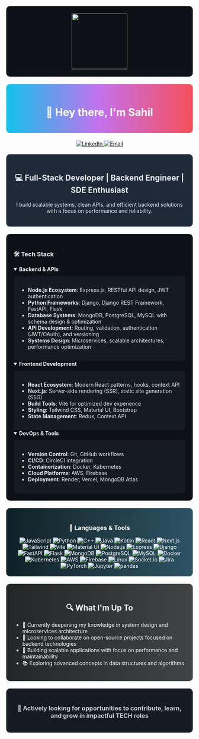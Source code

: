 <div align="center" style="background-color: #0d1117; padding: 20px; border-radius: 10px;">
  <img height="150" src="https://media.giphy.com/media/M9gbBd9nbDrOTu1Mqx/giphy.gif" />
</div>

<div style="background: linear-gradient(to right, #12c2e9, #c471ed, #f64f59); padding: 20px; border-radius: 10px; margin: 20px 0;">
  <h1 align="center" style="color: white;">👋 Hey there, I'm Sahil</h1>
</div>

<div align="center">
  <a href="https://www.linkedin.com/in/sahil-dey-34454524a/" target="_blank">
    <img src="https://img.shields.io/badge/LinkedIn-0077B5?style=for-the-badge&logo=linkedin&logoColor=white" alt="LinkedIn" />
  </a>
  <a href="mailto:deysagar3001@gmail.com">
    <img src="https://img.shields.io/badge/Email-D14836?style=for-the-badge&logo=gmail&logoColor=white" alt="Email" />
  </a>
</div>

<div style="background-color: #1e2a38; padding: 20px; border-radius: 10px; margin: 20px 0; color: #e6edf3;">
  <h2 align="center">💻 Full-Stack Developer | Backend Engineer | SDE Enthusiast</h2>
  <p align="center">I build scalable systems, clean APIs, and efficient backend solutions with a focus on performance and reliability.</p>
</div>

<div style="background-color: #0d1117; padding: 20px; border-radius: 10px; margin: 20px 0; color: #e6edf3;">
  <h3>🛠️ Tech Stack</h3>

  <details open>
  <summary><b>Backend & APIs</b></summary>
  <div style="background-color: #161b22; padding: 15px; border-radius: 8px; margin-top: 10px;">

  - **Node.js Ecosystem**: Express.js, RESTful API design, JWT authentication
  - **Python Frameworks**: Django, Django REST Framework, FastAPI, Flask
  - **Database Systems**: MongoDB, PostgreSQL, MySQL with schema design & optimization
  - **API Development**: Routing, validation, authentication (JWT/OAuth), and versioning
  - **Systems Design**: Microservices, scalable architectures, performance optimization

  </div>
  </details>

  <details open>
  <summary><b>Frontend Development</b></summary>
  <div style="background-color: #161b22; padding: 15px; border-radius: 8px; margin-top: 10px;">

  - **React Ecosystem**: Modern React patterns, hooks, context API
  - **Next.js**: Server-side rendering (SSR), static site generation (SSG)
  - **Build Tools**: Vite for optimized dev experience
  - **Styling**: Tailwind CSS, Material UI, Bootstrap
  - **State Management**: Redux, Context API

  </div>
  </details>

  <details open>
  <summary><b>DevOps & Tools</b></summary>
  <div style="background-color: #161b22; padding: 15px; border-radius: 8px; margin-top: 10px;">

  - **Version Control**: Git, GitHub workflows
  - **CI/CD**: CircleCI integration
  - **Containerization**: Docker, Kubernetes
  - **Cloud Platforms**: AWS, Firebase
  - **Deployment**: Render, Vercel, MongoDB Atlas

  </div>
  </details>
</div>

<div style="background: linear-gradient(to right, #0f2027, #203a43, #2c5364); padding: 20px; border-radius: 10px; margin: 20px 0; color: white;">
  <h3 align="center">🚀 Languages & Tools</h3>
  <div align="center">

  <!-- Programming Languages -->
  <img src="https://img.shields.io/badge/JavaScript-F7DF1E?style=for-the-badge&logo=javascript&logoColor=black" alt="JavaScript" />
  <img src="https://img.shields.io/badge/Python-3776AB?style=for-the-badge&logo=python&logoColor=white" alt="Python" />
  <img src="https://img.shields.io/badge/C++-00599C?style=for-the-badge&logo=cplusplus&logoColor=white" alt="C++" />
  <img src="https://img.shields.io/badge/Java-ED8B00?style=for-the-badge&logo=java&logoColor=white" alt="Java" />
  <img src="https://img.shields.io/badge/Kotlin-7F52FF?style=for-the-badge&logo=kotlin&logoColor=white" alt="Kotlin" />

  <!-- Frontend -->
  <img src="https://img.shields.io/badge/React-61DAFB?style=for-the-badge&logo=react&logoColor=black" alt="React" />
  <img src="https://img.shields.io/badge/Next.js-000000?style=for-the-badge&logo=nextdotjs&logoColor=white" alt="Next.js" />
  <img src="https://img.shields.io/badge/Tailwind_CSS-38B2AC?style=for-the-badge&logo=tailwind-css&logoColor=white" alt="Tailwind" />
  <img src="https://img.shields.io/badge/Vite-646CFF?style=for-the-badge&logo=vite&logoColor=white" alt="Vite" />
  <img src="https://img.shields.io/badge/Material_UI-0081CB?style=for-the-badge&logo=material-ui&logoColor=white" alt="Material UI" />

  <!-- Backend -->
  <img src="https://img.shields.io/badge/Node.js-339933?style=for-the-badge&logo=nodedotjs&logoColor=white" alt="Node.js" />
  <img src="https://img.shields.io/badge/Express-000000?style=for-the-badge&logo=express&logoColor=white" alt="Express" />
  <img src="https://img.shields.io/badge/Django-092E20?style=for-the-badge&logo=django&logoColor=white" alt="Django" />
  <img src="https://img.shields.io/badge/FastAPI-009688?style=for-the-badge&logo=fastapi&logoColor=white" alt="FastAPI" />
  <img src="https://img.shields.io/badge/Flask-000000?style=for-the-badge&logo=flask&logoColor=white" alt="Flask" />

  <!-- Databases -->
  <img src="https://img.shields.io/badge/MongoDB-47A248?style=for-the-badge&logo=mongodb&logoColor=white" alt="MongoDB" />
  <img src="https://img.shields.io/badge/PostgreSQL-316192?style=for-the-badge&logo=postgresql&logoColor=white" alt="PostgreSQL" />
  <img src="https://img.shields.io/badge/MySQL-4479A1?style=for-the-badge&logo=mysql&logoColor=white" alt="MySQL" />

  <!-- DevOps -->
  <img src="https://img.shields.io/badge/Docker-2496ED?style=for-the-badge&logo=docker&logoColor=white" alt="Docker" />
  <img src="https://img.shields.io/badge/Kubernetes-326CE5?style=for-the-badge&logo=kubernetes&logoColor=white" alt="Kubernetes" />
  <img src="https://img.shields.io/badge/AWS-232F3E?style=for-the-badge&logo=amazonaws&logoColor=white" alt="AWS" />
  <img src="https://img.shields.io/badge/Firebase-FFCA28?style=for-the-badge&logo=firebase&logoColor=black" alt="Firebase" />
  <img src="https://img.shields.io/badge/Linux-FCC624?style=for-the-badge&logo=linux&logoColor=black" alt="Linux" />

  <!-- Additional Tools -->
  <img src="https://img.shields.io/badge/Socket.io-010101?style=for-the-badge&logo=socket.io&logoColor=white" alt="Socket.io" />
  <img src="https://img.shields.io/badge/Jira-0052CC?style=for-the-badge&logo=jira&logoColor=white" alt="Jira" />
  <img src="https://img.shields.io/badge/PyTorch-EE4C2C?style=for-the-badge&logo=pytorch&logoColor=white" alt="PyTorch" />
  <img src="https://img.shields.io/badge/Jupyter-F37626?style=for-the-badge&logo=jupyter&logoColor=white" alt="Jupyter" />
  <img src="https://img.shields.io/badge/pandas-150458?style=for-the-badge&logo=pandas&logoColor=white" alt="pandas" />

  </div>
</div>



<div style="background: linear-gradient(to right, #232526, #414345); padding: 20px; border-radius: 10px; margin: 20px 0; color: white;">
  <h2 align="center">🔍 What I'm Up To</h2>
  <ul>
    <li>🌱 Currently deepening my knowledge in system design and microservices architecture</li>
    <li>👯 Looking to collaborate on open-source projects focused on backend technologies</li>
    <li>🚀 Building scalable applications with focus on performance and maintainability</li>
    <li>📚 Exploring advanced concepts in data structures and algorithms</li>
  </ul>
</div>

<div style="background-color: #161b22; padding: 20px; border-radius: 10px; margin: 20px 0; color: #c9d1d9;">
  <h3 align="center">💼 Actively looking for opportunities to contribute, learn, and grow in impactful TECH roles</h3>
</div>


